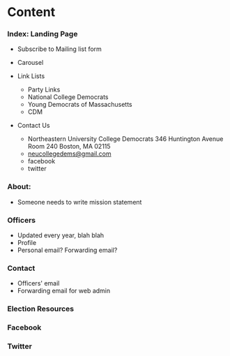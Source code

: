 # Content

### Index: Landing Page
* Subscribe to Mailing list form
* Carousel

* Link Lists
    + Party Links
    + National College Democrats
    + Young Democrats of Massachusetts
    + CDM
* Contact Us
    + Northeastern University College Democrats
      346 Huntington Avenue
      Room 240
      Boston, MA 02115
    + neucollegedems@gmail.com
    + facebook
    + twitter

### About:
* Someone needs to write mission statement
### Officers
* Updated every year, blah blah
* Profile
* Personal email? Forwarding email?
### Contact
* Officers' email
* Forwarding email for web admin

### Election Resources

### Facebook
### Twitter

